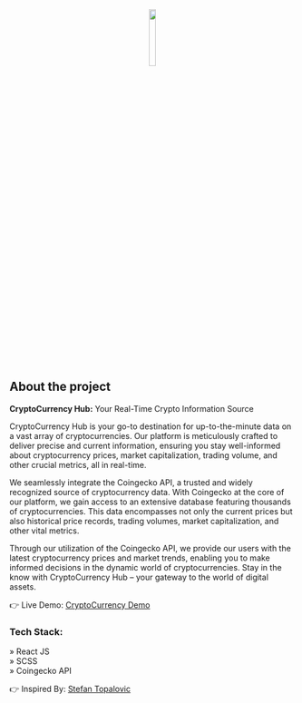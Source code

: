 <div align='center'><img style="width:16%" src='https://user-images.githubusercontent.com/105128267/220607693-29987a1c-8f0d-4835-9bfe-3b5c9f326b17.png'/></div>

<h2>About the project</h2>

<p><b>CryptoCurrency Hub:</b> Your Real-Time Crypto Information Source</p>

<p>
CryptoCurrency Hub is your go-to destination for up-to-the-minute data on a vast array of cryptocurrencies. Our platform is meticulously crafted to deliver precise and current information, ensuring you stay well-informed about cryptocurrency prices, market capitalization, trading volume, and other crucial metrics, all in real-time.
</p>
<p>
We seamlessly integrate the Coingecko API, a trusted and widely recognized source of cryptocurrency data. With Coingecko at the core of our platform, we gain access to an extensive database featuring thousands of cryptocurrencies. This data encompasses not only the current prices but also historical price records, trading volumes, market capitalization, and other vital metrics.
</p>
<p>
Through our utilization of the Coingecko API, we provide our users with the latest cryptocurrency prices and market trends, enabling you to make informed decisions in the dynamic world of cryptocurrencies. Stay in the know with CryptoCurrency Hub – your gateway to the world of digital assets.
</p>
👉 Live Demo: <a href='#'>CryptoCurrency Demo</a>

<h3>Tech Stack: </h3>

» React JS <br>
» SCSS  <br>
» Coingecko API <br>

👉 Inspired By: <a href="https://github.com/stefvndev">Stefan Topalovic</a>

